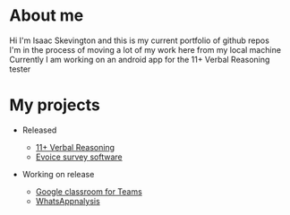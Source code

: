 # About me
Hi I'm Isaac Skevington and this is my current portfolio of github repos  
I'm in the process of moving a lot of my work here from my local machine  
Currently I am working on an android app for the 11+ Verbal Reasoning tester  

# My projects
* Released
  * [11+ Verbal Reasoning](https://github.com/IsaacSkevington/11-Verbal-Reasoning)
  * [Evoice survey software](https://github.com/IsaacSkevington/eVoice)


* Working on release
  * [Google classroom for Teams](https://github.com/IsaacSkevington/GClassForTeams)
  * [WhatsAppnalysis](https://github.com/IsaacSkevington/WhatsAppnalysis)
